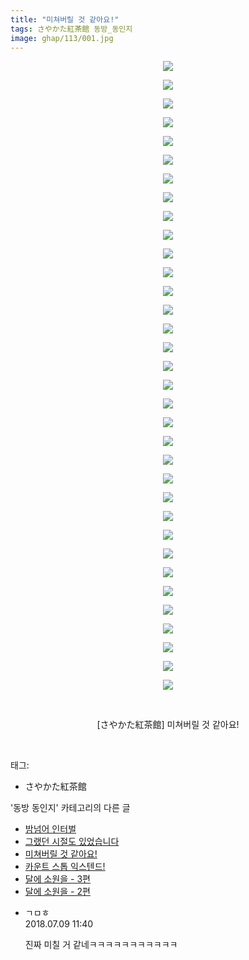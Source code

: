 ```yaml
---
title: "미쳐버릴 것 같아요!"
tags: さやかた紅茶館 동방_동인지
image: ghap/113/001.jpg
---
```

<div class="article">
<p style="text-align: center; clear: none; float: none;"><img src="{{ site.nasurl }}/ghap/113/001.jpg"/></p>
<p style="text-align: center; clear: none; float: none;"><img src="{{ site.nasurl }}/ghap/113/002.jpg"/></p>
<p style="text-align: center; clear: none; float: none;"><img src="{{ site.nasurl }}/ghap/113/003.jpg"/></p>
<p style="text-align: center; clear: none; float: none;"><img src="{{ site.nasurl }}/ghap/113/004.jpg"/></p>
<p style="text-align: center; clear: none; float: none;"><img src="{{ site.nasurl }}/ghap/113/005.jpg"/></p>
<p style="text-align: center; clear: none; float: none;"><img src="{{ site.nasurl }}/ghap/113/006.jpg"/></p>
<p style="text-align: center; clear: none; float: none;"><img src="{{ site.nasurl }}/ghap/113/007.jpg"/></p>
<p style="text-align: center; clear: none; float: none;"><img src="{{ site.nasurl }}/ghap/113/008.jpg"/></p>
<p style="text-align: center; clear: none; float: none;"><img src="{{ site.nasurl }}/ghap/113/009.jpg"/></p>
<p style="text-align: center; clear: none; float: none;"><img src="{{ site.nasurl }}/ghap/113/010.jpg"/></p>
<p style="text-align: center; clear: none; float: none;"><img src="{{ site.nasurl }}/ghap/113/011.jpg"/></p>
<p style="text-align: center; clear: none; float: none;"><img src="{{ site.nasurl }}/ghap/113/012.jpg"/></p>
<p style="text-align: center; clear: none; float: none;"><img src="{{ site.nasurl }}/ghap/113/013.jpg"/></p>
<p style="text-align: center; clear: none; float: none;"><img src="{{ site.nasurl }}/ghap/113/014.jpg"/></p>
<p style="text-align: center; clear: none; float: none;"><img src="{{ site.nasurl }}/ghap/113/015.jpg"/></p>
<p style="text-align: center; clear: none; float: none;"><img src="{{ site.nasurl }}/ghap/113/016.jpg"/></p>
<p style="text-align: center; clear: none; float: none;"><img src="{{ site.nasurl }}/ghap/113/017.jpg"/></p>
<p style="text-align: center; clear: none; float: none;"><img src="{{ site.nasurl }}/ghap/113/018.jpg"/></p>
<p style="text-align: center; clear: none; float: none;"><img src="{{ site.nasurl }}/ghap/113/019.jpg"/></p>
<p style="text-align: center; clear: none; float: none;"><img src="{{ site.nasurl }}/ghap/113/020.jpg"/></p>
<p style="text-align: center; clear: none; float: none;"><img src="{{ site.nasurl }}/ghap/113/021.jpg"/></p>
<p style="text-align: center; clear: none; float: none;"><img src="{{ site.nasurl }}/ghap/113/022.jpg"/></p>
<p style="text-align: center; clear: none; float: none;"><img src="{{ site.nasurl }}/ghap/113/023.jpg"/></p>
<p style="text-align: center; clear: none; float: none;"><img src="{{ site.nasurl }}/ghap/113/024.jpg"/></p>
<p style="text-align: center; clear: none; float: none;"><img src="{{ site.nasurl }}/ghap/113/025.jpg"/></p>
<p style="text-align: center; clear: none; float: none;"><img src="{{ site.nasurl }}/ghap/113/026.jpg"/></p>
<p style="text-align: center; clear: none; float: none;"><img src="{{ site.nasurl }}/ghap/113/027.jpg"/></p>
<p style="text-align: center; clear: none; float: none;"><img src="{{ site.nasurl }}/ghap/113/028.jpg"/></p>
<p style="text-align: center; clear: none; float: none;"><img src="{{ site.nasurl }}/ghap/113/029.jpg"/></p>
<p style="text-align: center; clear: none; float: none;"><img src="{{ site.nasurl }}/ghap/113/030.jpg"/></p>
<p style="text-align: center; clear: none; float: none;"><img src="{{ site.nasurl }}/ghap/113/031.jpg"/></p>
<p style="text-align: center; clear: none; float: none;"><img src="{{ site.nasurl }}/ghap/113/032.jpg"/></p>
<p style="text-align: center; clear: none; float: none;"><img src="{{ site.nasurl }}/ghap/113/033.jpg"/></p>
<p style="text-align: center; clear: none; float: none;"><img src="{{ site.nasurl }}/ghap/113/034.jpg"/></p>
<p style="text-align: center; clear: none; float: none;"><br/></p>
<p style="text-align: center; clear: none; float: none;">[さやかた紅茶館] 미쳐버릴 것 같아요!</p>
<p><br/></p>
</div><div class="tagTrail">
<p>태그: </p>
<ul>
<li>さやかた紅茶館</li>
</ul>
</div><div class="another">
<p>'동방 동인지' 카테고리의 다른 글</p>
<ul>
<li><a href="/2016-06-18-ghap_115">밤넘어 인터벌</a></li>
<li><a href="/2016-06-18-ghap_114">그랬던 시절도 있었습니다</a></li>
<li><a href="/2016-06-18-ghap_113">미쳐버릴 것 같아요!</a></li>
<li><a href="/2016-06-18-ghap_112">카운트 스톱 익스텐드!</a></li>
<li><a href="/2016-06-18-ghap_111">달에 소원을 - 3편</a></li>
<li><a href="/2016-06-18-ghap_110">달에 소원을 - 2편</a></li>
</ul>
</div><div class="cb_module cb_fluid">
<div class="cb_wrt cb_profile">
<div class="comment">
<ul>
<li class="cb_thumb_off" id="comment15282647">
<div class="cb_comment_area">
<div class="cb_info_area">
<div class="cb_section">
<span class="cb_nick_name">ㄱㅁㅎ</span>
</div>
<div class="cb_section">
<span class="cb_date">2018.07.09 11:40 </span>
</div>
</div>
<div class="cb_dsc_comment">
<p class="cb_dsc">
											진짜 미칠 거 같네ㅋㅋㅋㅋㅋㅋㅋㅋㅋㅋㅋ
										</p>
</div>
</div></li>
</ul>
</div>
</div><!-- commentList close -->
</div>
<br/>
<p id="refer"></p>
<br/>
